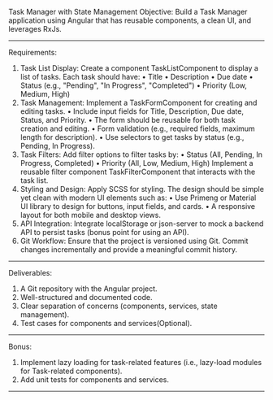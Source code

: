 Task Manager with State Management
Objective:
Build a Task Manager application using Angular that has reusable components, a clean UI, and leverages RxJs.
________________________________________
Requirements:
1. Task List Display:
Create a component TaskListComponent to display a list of tasks. Each task should have:
•	Title
•	Description
•	Due date
•	Status (e.g., "Pending", "In Progress", "Completed")
•	Priority (Low, Medium, High)
2. Task Management:
Implement a TaskFormComponent for creating and editing tasks.
•	Include input fields for Title, Description, Due date, Status, and Priority.
•	The form should be reusable for both task creation and editing.
•	Form validation (e.g., required fields, maximum length for description).
•	Use selectors to get tasks by status (e.g., Pending, In Progress).
4. Task Filters:
Add filter options to filter tasks by:
•	Status (All, Pending, In Progress, Completed)
•	Priority (All, Low, Medium, High)
Implement a reusable filter component TaskFilterComponent that interacts with the task list.
5. Styling and Design:
Apply SCSS for styling. The design should be simple yet clean with modern UI elements such as:
•	Use Primeng or Material UI library to design for buttons, input fields, and cards.
•	A responsive layout for both mobile and desktop views.
6. API Integration:
Integrate localStorage or json-server to mock a backend API to persist tasks (bonus point for using an API).
7. Git Workflow:
Ensure that the project is versioned using Git. Commit changes incrementally and provide a meaningful commit history.
________________________________________
Deliverables:
1.	A Git repository with the Angular project.
2.	Well-structured and documented code.
3.	Clear separation of concerns (components, services, state management).
4.	Test cases for components and services(Optional).
________________________________________
Bonus:
1.	Implement lazy loading for task-related features (i.e., lazy-load modules for Task-related components).
2.	Add unit tests for components and services.
________________________________________